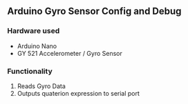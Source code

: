 ## Arduino Gyro Sensor Config and Debug

### Hardware used
- Arduino Nano
- GY 521 Accelerometer / Gyro Sensor

### Functionality
1. Reads Gyro Data
2. Outputs quaterion expression to serial port
